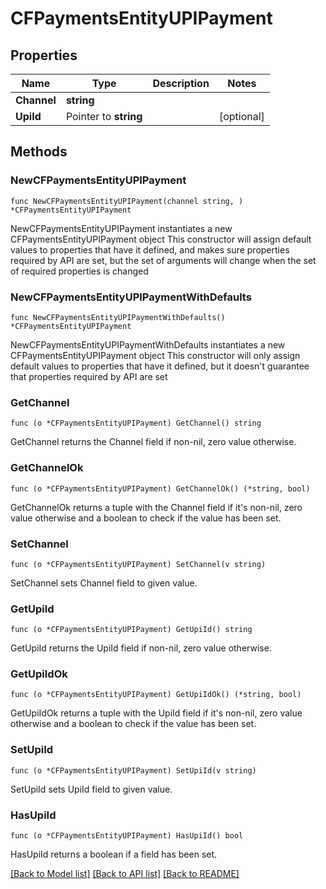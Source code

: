 # CFPaymentsEntityUPIPayment

## Properties

Name | Type | Description | Notes
------------ | ------------- | ------------- | -------------
**Channel** | **string** |  | 
**UpiId** | Pointer to **string** |  | [optional] 

## Methods

### NewCFPaymentsEntityUPIPayment

`func NewCFPaymentsEntityUPIPayment(channel string, ) *CFPaymentsEntityUPIPayment`

NewCFPaymentsEntityUPIPayment instantiates a new CFPaymentsEntityUPIPayment object
This constructor will assign default values to properties that have it defined,
and makes sure properties required by API are set, but the set of arguments
will change when the set of required properties is changed

### NewCFPaymentsEntityUPIPaymentWithDefaults

`func NewCFPaymentsEntityUPIPaymentWithDefaults() *CFPaymentsEntityUPIPayment`

NewCFPaymentsEntityUPIPaymentWithDefaults instantiates a new CFPaymentsEntityUPIPayment object
This constructor will only assign default values to properties that have it defined,
but it doesn't guarantee that properties required by API are set

### GetChannel

`func (o *CFPaymentsEntityUPIPayment) GetChannel() string`

GetChannel returns the Channel field if non-nil, zero value otherwise.

### GetChannelOk

`func (o *CFPaymentsEntityUPIPayment) GetChannelOk() (*string, bool)`

GetChannelOk returns a tuple with the Channel field if it's non-nil, zero value otherwise
and a boolean to check if the value has been set.

### SetChannel

`func (o *CFPaymentsEntityUPIPayment) SetChannel(v string)`

SetChannel sets Channel field to given value.


### GetUpiId

`func (o *CFPaymentsEntityUPIPayment) GetUpiId() string`

GetUpiId returns the UpiId field if non-nil, zero value otherwise.

### GetUpiIdOk

`func (o *CFPaymentsEntityUPIPayment) GetUpiIdOk() (*string, bool)`

GetUpiIdOk returns a tuple with the UpiId field if it's non-nil, zero value otherwise
and a boolean to check if the value has been set.

### SetUpiId

`func (o *CFPaymentsEntityUPIPayment) SetUpiId(v string)`

SetUpiId sets UpiId field to given value.

### HasUpiId

`func (o *CFPaymentsEntityUPIPayment) HasUpiId() bool`

HasUpiId returns a boolean if a field has been set.


[[Back to Model list]](../README.md#documentation-for-models) [[Back to API list]](../README.md#documentation-for-api-endpoints) [[Back to README]](../README.md)


